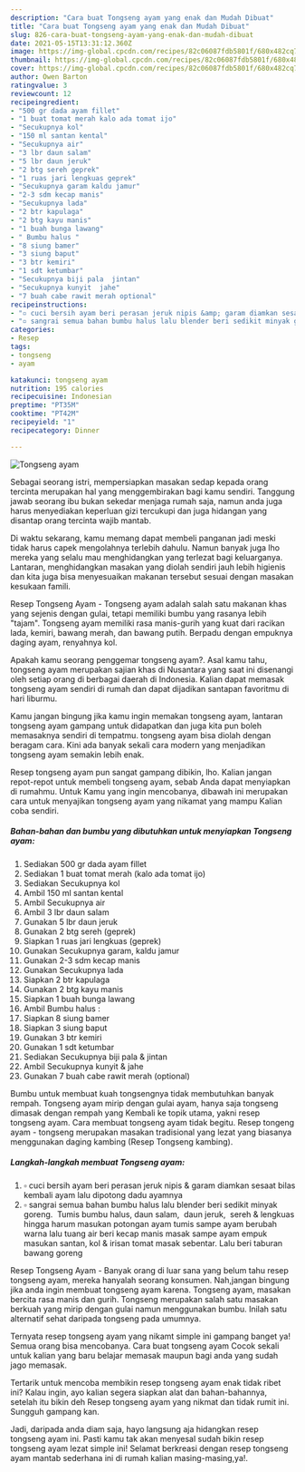 ```yaml
---
description: "Cara buat Tongseng ayam yang enak dan Mudah Dibuat"
title: "Cara buat Tongseng ayam yang enak dan Mudah Dibuat"
slug: 826-cara-buat-tongseng-ayam-yang-enak-dan-mudah-dibuat
date: 2021-05-15T13:31:12.360Z
image: https://img-global.cpcdn.com/recipes/82c06087fdb5801f/680x482cq70/tongseng-ayam-foto-resep-utama.jpg
thumbnail: https://img-global.cpcdn.com/recipes/82c06087fdb5801f/680x482cq70/tongseng-ayam-foto-resep-utama.jpg
cover: https://img-global.cpcdn.com/recipes/82c06087fdb5801f/680x482cq70/tongseng-ayam-foto-resep-utama.jpg
author: Owen Barton
ratingvalue: 3
reviewcount: 12
recipeingredient:
- "500 gr dada ayam fillet"
- "1 buat tomat merah kalo ada tomat ijo"
- "Secukupnya kol"
- "150 ml santan kental"
- "Secukupnya air"
- "3 lbr daun salam"
- "5 lbr daun jeruk"
- "2 btg sereh geprek"
- "1 ruas jari lengkuas geprek"
- "Secukupnya garam kaldu jamur"
- "2-3 sdm kecap manis"
- "Secukupnya lada"
- "2 btr kapulaga"
- "2 btg kayu manis"
- "1 buah bunga lawang"
- " Bumbu halus "
- "8 siung bamer"
- "3 siung baput"
- "3 btr kemiri"
- "1 sdt ketumbar"
- "Secukupnya biji pala  jintan"
- "Secukupnya kunyit  jahe"
- "7 buah cabe rawit merah optional"
recipeinstructions:
- "▫ cuci bersih ayam beri perasan jeruk nipis &amp; garam diamkan sesaat bilas kembali ayam lalu dipotong dadu ayamnya"
- "▫ sangrai semua bahan bumbu halus lalu blender beri sedikit minyak goreng.  Tumis bumbu halus, daun salam,  daun jeruk,  sereh &amp; lengkuas hingga harum masukan potongan ayam tumis sampe ayam berubah warna lalu tuang air beri kecap manis masak sampe ayam empuk masukan santan, kol &amp; irisan tomat masak sebentar. Lalu beri taburan bawang goreng"
categories:
- Resep
tags:
- tongseng
- ayam

katakunci: tongseng ayam 
nutrition: 195 calories
recipecuisine: Indonesian
preptime: "PT35M"
cooktime: "PT42M"
recipeyield: "1"
recipecategory: Dinner

---
```



![Tongseng ayam](https://img-global.cpcdn.com/recipes/82c06087fdb5801f/680x482cq70/tongseng-ayam-foto-resep-utama.jpg)

Sebagai seorang istri, mempersiapkan masakan sedap kepada orang tercinta merupakan hal yang menggembirakan bagi kamu sendiri. Tanggung jawab seorang ibu bukan sekedar menjaga rumah saja, namun anda juga harus menyediakan keperluan gizi tercukupi dan juga hidangan yang disantap orang tercinta wajib mantab.

Di waktu  sekarang, kamu memang dapat membeli panganan jadi meski tidak harus capek mengolahnya terlebih dahulu. Namun banyak juga lho mereka yang selalu mau menghidangkan yang terlezat bagi keluarganya. Lantaran, menghidangkan masakan yang diolah sendiri jauh lebih higienis dan kita juga bisa menyesuaikan makanan tersebut sesuai dengan masakan kesukaan famili. 

Resep Tongseng Ayam - Tongseng ayam adalah salah satu makanan khas yang sejenis dengan gulai, tetapi memiliki bumbu yang rasanya lebih &#34;tajam&#34;. Tongseng ayam memiliki rasa manis-gurih yang kuat dari racikan lada, kemiri, bawang merah, dan bawang putih. Berpadu dengan empuknya daging ayam, renyahnya kol.

Apakah kamu seorang penggemar tongseng ayam?. Asal kamu tahu, tongseng ayam merupakan sajian khas di Nusantara yang saat ini disenangi oleh setiap orang di berbagai daerah di Indonesia. Kalian dapat memasak tongseng ayam sendiri di rumah dan dapat dijadikan santapan favoritmu di hari liburmu.

Kamu jangan bingung jika kamu ingin memakan tongseng ayam, lantaran tongseng ayam gampang untuk didapatkan dan juga kita pun boleh memasaknya sendiri di tempatmu. tongseng ayam bisa diolah dengan beragam cara. Kini ada banyak sekali cara modern yang menjadikan tongseng ayam semakin lebih enak.

Resep tongseng ayam pun sangat gampang dibikin, lho. Kalian jangan repot-repot untuk membeli tongseng ayam, sebab Anda dapat menyiapkan di rumahmu. Untuk Kamu yang ingin mencobanya, dibawah ini merupakan cara untuk menyajikan tongseng ayam yang nikamat yang mampu Kalian coba sendiri.

<!--inarticleads1-->

##### Bahan-bahan dan bumbu yang dibutuhkan untuk menyiapkan Tongseng ayam:

1. Sediakan 500 gr dada ayam fillet
1. Sediakan 1 buat tomat merah (kalo ada tomat ijo)
1. Sediakan Secukupnya kol
1. Ambil 150 ml santan kental
1. Ambil Secukupnya air
1. Ambil 3 lbr daun salam
1. Gunakan 5 lbr daun jeruk
1. Gunakan 2 btg sereh (geprek)
1. Siapkan 1 ruas jari lengkuas (geprek)
1. Gunakan Secukupnya garam, kaldu jamur
1. Gunakan 2-3 sdm kecap manis
1. Gunakan Secukupnya lada
1. Siapkan 2 btr kapulaga
1. Gunakan 2 btg kayu manis
1. Siapkan 1 buah bunga lawang
1. Ambil  Bumbu halus :
1. Siapkan 8 siung bamer
1. Siapkan 3 siung baput
1. Gunakan 3 btr kemiri
1. Gunakan 1 sdt ketumbar
1. Sediakan Secukupnya biji pala &amp; jintan
1. Ambil Secukupnya kunyit &amp; jahe
1. Gunakan 7 buah cabe rawit merah (optional)


Bumbu untuk membuat kuah tongsengnya tidak membutuhkan banyak rempah. Tongseng ayam mirip dengan gulai ayam, hanya saja tongseng dimasak dengan rempah yang Kembali ke topik utama, yakni resep tongseng ayam. Cara membuat tongseng ayam tidak begitu. Resep tongeng ayam - tongseng merupakan masakan tradisional yang lezat yang biasanya menggunakan daging kambing (Resep Tongseng kambing). 

<!--inarticleads2-->

##### Langkah-langkah membuat Tongseng ayam:

1. ▫ cuci bersih ayam beri perasan jeruk nipis &amp; garam diamkan sesaat bilas kembali ayam lalu dipotong dadu ayamnya
1. ▫ sangrai semua bahan bumbu halus lalu blender beri sedikit minyak goreng.  Tumis bumbu halus, daun salam,  daun jeruk,  sereh &amp; lengkuas hingga harum masukan potongan ayam tumis sampe ayam berubah warna lalu tuang air beri kecap manis masak sampe ayam empuk masukan santan, kol &amp; irisan tomat masak sebentar. Lalu beri taburan bawang goreng


Resep Tongseng Ayam - Banyak orang di luar sana yang belum tahu resep tongseng ayam, mereka hanyalah seorang konsumen. Nah,jangan bingung jika anda ingin membuat tongseng ayam karena. Tongseng ayam, masakan bercita rasa manis dan gurih. Tongseng merupakan salah satu masakan berkuah yang mirip dengan gulai namun menggunakan bumbu. Inilah satu alternatif sehat daripada tongseng pada umumnya. 

Ternyata resep tongseng ayam yang nikamt simple ini gampang banget ya! Semua orang bisa mencobanya. Cara buat tongseng ayam Cocok sekali untuk kalian yang baru belajar memasak maupun bagi anda yang sudah jago memasak.

Tertarik untuk mencoba membikin resep tongseng ayam enak tidak ribet ini? Kalau ingin, ayo kalian segera siapkan alat dan bahan-bahannya, setelah itu bikin deh Resep tongseng ayam yang nikmat dan tidak rumit ini. Sungguh gampang kan. 

Jadi, daripada anda diam saja, hayo langsung aja hidangkan resep tongseng ayam ini. Pasti kamu tak akan menyesal sudah bikin resep tongseng ayam lezat simple ini! Selamat berkreasi dengan resep tongseng ayam mantab sederhana ini di rumah kalian masing-masing,ya!.

